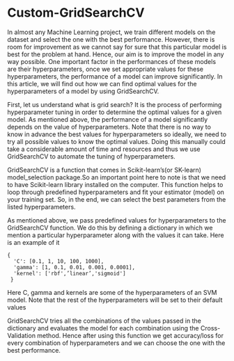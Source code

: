 # Custom-GridSearchCV
In almost any Machine Learning project, we train different models on the dataset and select the one with the best performance. However, there is room for improvement as we cannot say for sure that this particular model is best for the problem at hand. Hence, our aim is to improve the model in any way possible. One important factor in the performances of these models are their hyperparameters, once we set appropriate values for these hyperparameters, the performance of a model can improve significantly. In this article, we will find out how we can find optimal values for the hyperparameters of a model by using GridSearchCV.

First, let us understand what is grid search? It is the process of performing hyperparameter tuning in order to determine the optimal values for a given model. As mentioned above, the performance of a model significantly depends on the value of hyperparameters. Note that there is no way to know in advance the best values for hyperparameters so ideally, we need to try all possible values to know the optimal values. Doing this manually could take a considerable amount of time and resources and thus we use GridSearchCV to automate the tuning of hyperparameters.

GridSearchCV is a function that comes in Scikit-learn’s(or SK-learn) model_selection package.So an important point here to note is that we need to have Scikit-learn library installed on the computer. This function helps to loop through predefined hyperparameters and fit your estimator (model) on your training set. So, in the end, we can select the best parameters from the listed hyperparameters.

As mentioned above, we pass predefined values for hyperparameters to the GridSearchCV function. We do this by defining a dictionary in which we mention a particular hyperparameter along with the values it can take. Here is an example of it
```
{ 
  'C': [0.1, 1, 10, 100, 1000],  
  'gamma': [1, 0.1, 0.01, 0.001, 0.0001], 
  'kernel': ['rbf',’linear’,'sigmoid']  
 }
```
Here C, gamma and kernels are some of the hyperparameters of an SVM model. Note that the rest of the hyperparameters will be set to their default values

GridSearchCV tries all the combinations of the values passed in the dictionary and evaluates the model for each combination using the Cross-Validation method. Hence after using this function we get accuracy/loss for every combination of hyperparameters and we can choose the one with the best performance.

